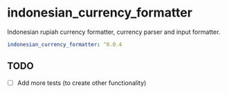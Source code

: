 # indonesian_currency_formatter

Indonesian rupiah currency formatter, currency parser and input formatter.

```yaml
indonesian_currency_formatter: ^0.0.4
```  

## TODO
- [ ] Add more tests (to create other functionality)
